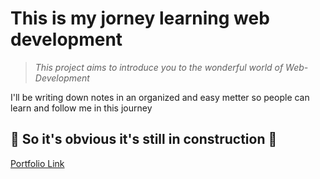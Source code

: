 <h1> This is my jorney learning web development </h1>

> *This project aims to introduce you to the wonderful world of Web-Development*
<p> I'll be writing down notes in an organized and easy metter so people can learn and follow me in this journey</p>

## :construction_worker: So it's obvious it's still in construction :construction: ##

<a href="benmaia.github.io" target="_blank">Portfolio Link</a>
